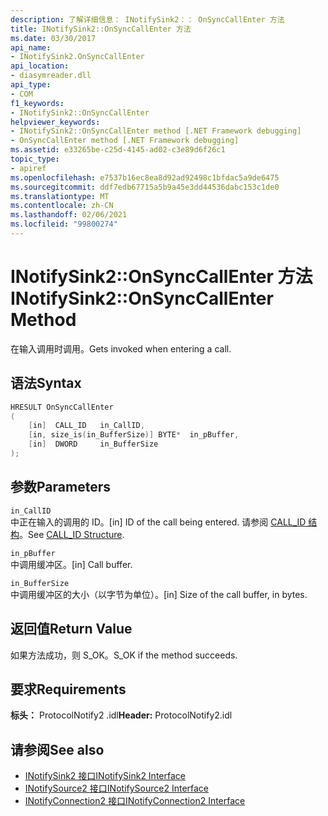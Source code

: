 ```yaml
---
description: 了解详细信息： INotifySink2：： OnSyncCallEnter 方法
title: INotifySink2::OnSyncCallEnter 方法
ms.date: 03/30/2017
api_name:
- INotifySink2.OnSyncCallEnter
api_location:
- diasymreader.dll
api_type:
- COM
f1_keywords:
- INotifySink2::OnSyncCallEnter
helpviewer_keywords:
- INotifySink2::OnSyncCallEnter method [.NET Framework debugging]
- OnSyncCallEnter method [.NET Framework debugging]
ms.assetid: e33265be-c25d-4145-ad02-c3e89d6f26c1
topic_type:
- apiref
ms.openlocfilehash: e7537b16ec8ea8d92ad92498c1bfdac5a9de6475
ms.sourcegitcommit: ddf7edb67715a5b9a45e3dd44536dabc153c1de0
ms.translationtype: MT
ms.contentlocale: zh-CN
ms.lasthandoff: 02/06/2021
ms.locfileid: "99800274"
---
```

# <a name="inotifysink2onsynccallenter-method"></a><span data-ttu-id="6e1aa-103">INotifySink2::OnSyncCallEnter 方法</span><span class="sxs-lookup"><span data-stu-id="6e1aa-103">INotifySink2::OnSyncCallEnter Method</span></span>

<span data-ttu-id="6e1aa-104">在输入调用时调用。</span><span class="sxs-lookup"><span data-stu-id="6e1aa-104">Gets invoked when entering a call.</span></span>  
  
## <a name="syntax"></a><span data-ttu-id="6e1aa-105">语法</span><span class="sxs-lookup"><span data-stu-id="6e1aa-105">Syntax</span></span>  
  
```cpp  
HRESULT OnSyncCallEnter  
(  
    [in]  CALL_ID   in_CallID,  
    [in, size_is(in_BufferSize)] BYTE*  in_pBuffer,  
    [in]  DWORD     in_BufferSize  
);  
```  
  
## <a name="parameters"></a><span data-ttu-id="6e1aa-106">参数</span><span class="sxs-lookup"><span data-stu-id="6e1aa-106">Parameters</span></span>  

 `in_CallID`  
 <span data-ttu-id="6e1aa-107">中正在输入的调用的 ID。</span><span class="sxs-lookup"><span data-stu-id="6e1aa-107">[in] ID of the call being entered.</span></span> <span data-ttu-id="6e1aa-108">请参阅 [CALL_ID 结构](call-id-structure.md)。</span><span class="sxs-lookup"><span data-stu-id="6e1aa-108">See [CALL_ID Structure](call-id-structure.md).</span></span>  
  
 `in_pBuffer`  
 <span data-ttu-id="6e1aa-109">中调用缓冲区。</span><span class="sxs-lookup"><span data-stu-id="6e1aa-109">[in] Call buffer.</span></span>  
  
 `in_BufferSize`  
 <span data-ttu-id="6e1aa-110">中调用缓冲区的大小（以字节为单位）。</span><span class="sxs-lookup"><span data-stu-id="6e1aa-110">[in] Size of the call buffer, in bytes.</span></span>  
  
## <a name="return-value"></a><span data-ttu-id="6e1aa-111">返回值</span><span class="sxs-lookup"><span data-stu-id="6e1aa-111">Return Value</span></span>  

 <span data-ttu-id="6e1aa-112">如果方法成功，则 S_OK。</span><span class="sxs-lookup"><span data-stu-id="6e1aa-112">S_OK if the method succeeds.</span></span>  
  
## <a name="requirements"></a><span data-ttu-id="6e1aa-113">要求</span><span class="sxs-lookup"><span data-stu-id="6e1aa-113">Requirements</span></span>  

 <span data-ttu-id="6e1aa-114">**标头：** ProtocolNotify2 .idl</span><span class="sxs-lookup"><span data-stu-id="6e1aa-114">**Header:** ProtocolNotify2.idl</span></span>  
  
## <a name="see-also"></a><span data-ttu-id="6e1aa-115">请参阅</span><span class="sxs-lookup"><span data-stu-id="6e1aa-115">See also</span></span>

- [<span data-ttu-id="6e1aa-116">INotifySink2 接口</span><span class="sxs-lookup"><span data-stu-id="6e1aa-116">INotifySink2 Interface</span></span>](inotifysink2-interface.md)
- [<span data-ttu-id="6e1aa-117">INotifySource2 接口</span><span class="sxs-lookup"><span data-stu-id="6e1aa-117">INotifySource2 Interface</span></span>](inotifysource2-interface.md)
- [<span data-ttu-id="6e1aa-118">INotifyConnection2 接口</span><span class="sxs-lookup"><span data-stu-id="6e1aa-118">INotifyConnection2 Interface</span></span>](inotifyconnection2-interface.md)

